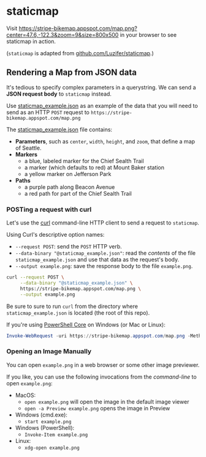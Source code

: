# staticmap

Visit
https://stripe-bikemap.appspot.com/map.png?center=47.6,-122.3&zoom=9&size=800x500
in your browser
to see staticmap in action.

(`staticmap` is adapted from [github.com/Luzifer/staticmap].)

## Rendering a Map from JSON data

It's tedious to specify complex parameters in a querystring.
We can send a **JSON request body** to `staticmap` instead.

Use [staticmap_example.json] as an example of the data that you will need to
send as an HTTP `POST` request to
`https://stripe-bikemap.appspot.com/map.png`

The [staticmap_example.json] file contains:

* **Parameters**, such as `center`, `width`, `height`, and `zoom`,
  that define a map of Seattle.
* **Markers**
  * a blue, labeled marker for the Chief Sealth Trail
  * a marker (which defaults to red) at Mount Baker station
  * a yellow marker on Jefferson Park
* **Paths**
  * a purple path along Beacon Avenue
  * a red path for part of the Chief Sealth Trail

### POSTing a request with curl

Let's use the [curl] command-line HTTP client to
send a request to `staticmap`.

Using Curl's descriptive option names:

* `--request POST`: send the `POST` HTTP verb.
* `--data-binary "@staticmap_example.json"`:
  read the *contents* of the file `staticmap_example.json`
  and use that data as the request's body.
* `--output example.png`: save the response body
  to the file `example.png`.

```bash
curl --request POST \
     --data-binary "@staticmap_example.json" \
     https://stripe-bikemap.appspot.com/map.png \
     --output example.png
```

Be sure to sure to run `curl` from the directory where `staticmap_example.json` is located
(the root of this repo).

If you're using [PowerShell Core] on Windows (or Mac or Linux):

```powershell
Invoke-WebRequest -uri https://stripe-bikemap.appspot.com/map.png -Method Post -Infile staticmap_example.json -outfile example.png
```

### Opening an Image Manually

You can open `example.png` in a web browser
or some other image previewer.

If you like,
you can use the following invocations
from the *command-line*
to open `example.png`:

* MacOS:
  * `open example.png` will open the image in the default image viewer
  * `open -a Preview example.png` opens the image in Preview
* Windows (cmd.exe):
  * `start example.png`
* Windows (PowerShell):
  * `Invoke-Item example.png`
* Linux:
  * `xdg-open example.png`

[github.com/Luzifer/staticmap]: https://github.com/Luzifer/staticmap
[staticmap_example.json]: ./staticmap_example.json
[curl]: https://curl.haxx.se/
[PowerShell Core]: https://docs.microsoft.com/en-us/powershell/scripting/install/installing-powershell?view=powershell-6

